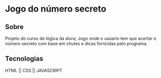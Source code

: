 <h1> Jogo do número secreto</h1>

<h2> Sobre </h2>
Projeto do curso de lógica da alura; Jogo onde o usúario tem que acertar o número secreto com base em chutes e dicas forncidas pelo programa.


## Tecnologias
<div>
  HTML || CSS || JAVASCRIPT
</div>
